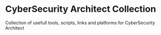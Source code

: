 # CyberSecurity Architect Collection

Collection of usefull tools, scripts, links and platforms for CyberSecurity Architect
